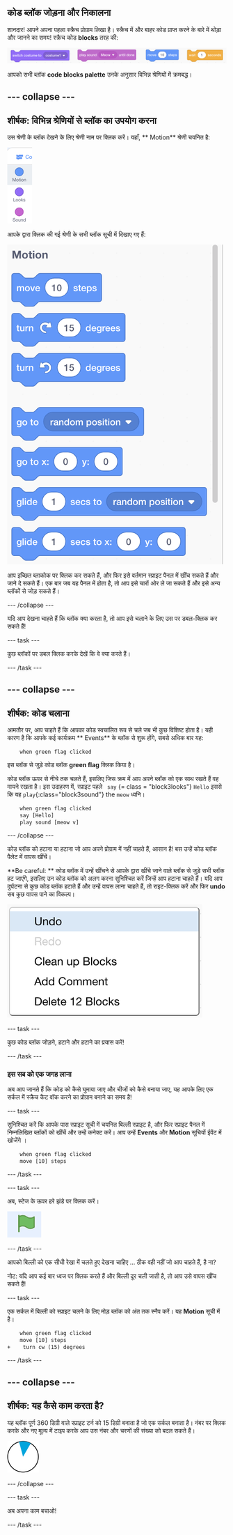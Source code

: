 ## कोड ब्लॉक जोड़ना और निकालना

शानदार! आपने अपना पहला स्क्रैच प्रोग्राम लिखा है। स्क्रैच में और बाहर कोड प्राप्त करने के बारे में थोड़ा और जानने का समय! स्क्रैच कोड **blocks** तरह की:

![](images/code1.png)

आपको सभी ब्लॉक **code blocks palette** उनके अनुसार विभिन्न श्रेणियों में क्रमबद्ध।

## \--- collapse \---

## शीर्षक: विभिन्न श्रेणियों से ब्लॉक का उपयोग करना

उस श्रेणी के ब्लॉक देखने के लिए श्रेणी नाम पर क्लिक करें। यहाँ, ** Motion** श्रेणी चयनित है:

![](images/code2a.png)

आपके द्वारा क्लिक की गई श्रेणी के सभी ब्लॉक सूची में दिखाए गए हैं:

![](images/code2b.png)

आप इच्छित ब्लाकोक पर क्लिक कर सकते हैं, और फिर इसे वर्तमान स्प्राइट पैनल में खींच सकते हैं और जाने दे सकते हैं। एक बार जब यह पैनल में होता है, तो आप इसे चारों ओर ले जा सकते हैं और इसे अन्य ब्लॉकों से जोड़ सकते हैं।

\--- /collapse \---

यदि आप देखना चाहते हैं कि ब्लॉक क्या करता है, तो आप इसे चलाने के लिए उस पर डबल-क्लिक कर सकते हैं!

\--- task \---

कुछ ब्लॉकों पर डबल क्लिक करके देखें कि वे क्या करते हैं।

\--- /task \---

## \--- collapse \---

## शीर्षक: कोड चलाना

आमतौर पर, आप चाहते हैं कि आपका कोड स्वचालित रूप से चले जब भी कुछ विशिष्ट होता है। यही कारण है कि आपके कई कार्यक्रम ** Events** के ब्लॉक से शुरू होंगे, सबसे अधिक बार यह:

```blocks3
    when green flag clicked
```

इस ब्लॉक से जुड़े कोड ब्लॉक **green flag** क्लिक किया है।

कोड ब्लॉक ऊपर से नीचे तक चलते हैं, इसलिए जिस क्रम में आप अपने ब्लॉक को एक साथ रखते हैं वह मायने रखता है। इस उदाहरण में, स्प्राइट पहले ` say` {= class = "block3looks"} `Hello` इससे कि यह `play`{:class="block3sound"} the `meow` ध्वनि।

```blocks3
    when green flag clicked
    say [Hello]
    play sound [meow v]
```

\--- /collapse \---

कोड ब्लॉक को हटाना या हटाना जो आप अपने प्रोग्राम में नहीं चाहते हैं, आसान है! बस उन्हें कोड ब्लॉक पैलेट में वापस खींचें।

**Be careful: ** कोड ब्लॉक में उन्हें खींचने से आपके द्वारा खींचे जाने वाले ब्लॉक से जुड़े सभी ब्लॉक हट जाएंगे, इसलिए उन कोड ब्लॉक को अलग करना सुनिश्चित करें जिन्हें आप हटाना चाहते हैं। यदि आप दुर्घटना से कुछ कोड ब्लॉक हटाते हैं और उन्हें वापस लाना चाहते हैं, तो राइट-क्लिक करें और फिर **undo** सब कुछ वापस पाने का विकल्प।

![](images/code6.png)

\--- task \---

कुछ कोड ब्लॉक जोड़ने, हटाने और हटाने का प्रयास करें!

\--- /task \---

### इस सब को एक जगह लाना

अब आप जानते हैं कि कोड को कैसे घुमाया जाए और चीजों को कैसे बनाया जाए, यह आपके लिए एक सर्कल में स्क्रैच कैट वॉक करने का प्रोग्राम बनाने का समय है!

\--- task \---

सुनिश्चित करें कि आपके पास स्प्राइट सूची में चयनित बिल्ली स्प्राइट है, और फिर स्प्राइट पैनल में निम्नलिखित ब्लॉकों को खींचें और उन्हें कनेक्ट करें। आप उन्हें **Events** और **Motion** सूचियों ईवेंट में खोजेंगे ।

```blocks3
    when green flag clicked
    move [10] steps
```

\--- /task \---

\--- task \---

अब, स्टेज के ऊपर हरे झंडे पर क्लिक करें।

![](images/code7.png)

\--- /task \---

आपको बिल्ली को एक सीधी रेखा में चलते हुए देखना चाहिए ... ठीक वही नहीं जो आप चाहते हैं, है ना?

नोट: यदि आप कई बार ध्वज पर क्लिक करते हैं और बिल्ली दूर चली जाती है, तो आप उसे वापस खींच सकते हैं!

\--- task \---

एक सर्कल में बिल्ली को स्प्राइट चलने के लिए मोड़ ब्लॉक को अंत तक स्नैप करें। यह **Motion** सूची में है।

```blocks3
    when green flag clicked
    move [10] steps
+    turn cw (15) degrees
```

\--- /task \---

## \--- collapse \---

## शीर्षक: यह कैसे काम करता है?

यह ब्लॉक पूर्ण 360 डिग्री वाले स्प्राइट टर्न को 15 डिग्री बनाता है जो एक सर्कल बनाता है। नंबर पर क्लिक करके और नए मूल्य में टाइप करके आप उस नंबर और चरणों की संख्या को बदल सकते हैं।

![](images/code9.png)

\--- /collapse \---

\--- task \---

अब अपना काम बचाओ!

\--- /task \---